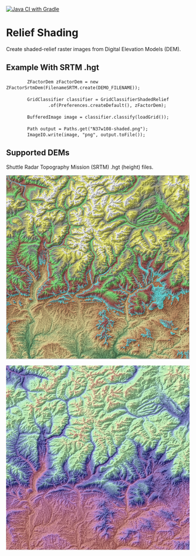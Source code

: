 [![Java CI with Gradle](https://github.com/jimnewpower/relief-shading/actions/workflows/gradle.yml/badge.svg)](https://github.com/jimnewpower/relief-shading/actions/workflows/gradle.yml)

# Relief Shading
Create shaded-relief raster images from Digital Elevation Models (DEM).

## Example With SRTM .hgt
```
        ZFactorDem zFactorDem = new ZFactorSrtmDem(FilenameSRTM.create(DEMO_FILENAME));

        GridClassifier classifier = GridClassifierShadedRelief
                .of(Preferences.createDefault(), zFactorDem);

        BufferedImage image = classifier.classify(loadGrid());

        Path output = Paths.get("N37w108-shaded.png");
        ImageIO.write(image, "png", output.toFile());
```

## Supported DEMs
Shuttle Radar Topography Mission (SRTM) .hgt (height) files.

![San Juan Mountains, Colorado](images/sanjuans.png?raw=true "San Juan Mountains, Colorado USA")

![San Juan Mountains, Colorado](images/sanjuans2.png?raw=true "San Juan Mountains, Colorado USA")

